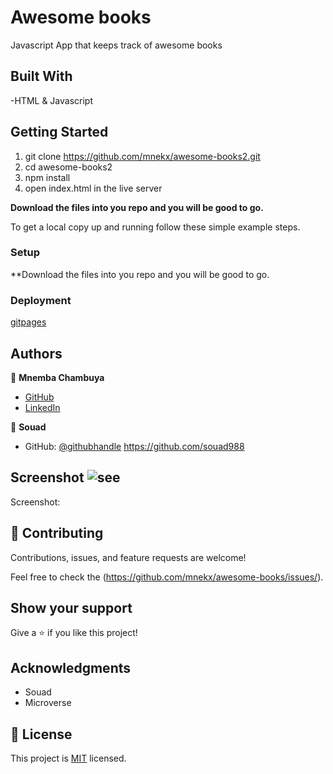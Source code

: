 # Awesome books

Javascript App that keeps track of awesome books

## Built With

-HTML & Javascript

## Getting Started

1. git clone https://github.com/mnekx/awesome-books2.git
2. cd awesome-books2
3. npm install
4. open index.html in the live server

**Download the files into you repo and you will be good to go.**

To get a local copy up and running follow these simple example steps.

### Setup

\*\*Download the files into you repo and you will be good to go.

### Deployment

[gitpages](https://mnekx.github.io/awesome-books/)

## Authors

👤 **Mnemba Chambuya**

- [GitHub](https://github.com/mnekx)
- [LinkedIn](www.linkedin.com/in/mnemba-chambuya)

👤 **Souad**

- GitHub: [@githubhandle](https://github.com/souad988)
  https://github.com/souad988

## Screenshot ![see](./images/screenshot.png?raw=true "Title")

Screenshot:

## 🤝 Contributing

Contributions, issues, and feature requests are welcome!

Feel free to check the (https://github.com/mnekx/awesome-books/issues/).

## Show your support

Give a ⭐️ if you like this project!

## Acknowledgments

- Souad
- Microverse

## 📝 License

This project is [MIT](./MIT.md) licensed.
